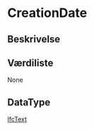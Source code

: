 # CreationDate

## Beskrivelse

## Værdiliste

None

## DataType

[IfcText](../DataTypes/IfcText.md)
